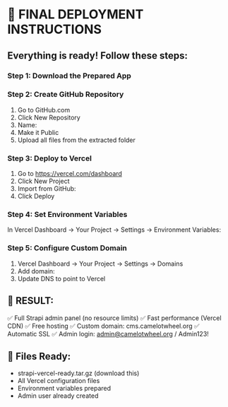 # 🚀 FINAL DEPLOYMENT INSTRUCTIONS

## Everything is ready! Follow these steps:

### Step 1: Download the Prepared App


### Step 2: Create GitHub Repository
1. Go to GitHub.com
2. Click New Repository
3. Name: 
4. Make it Public
5. Upload all files from the extracted folder

### Step 3: Deploy to Vercel
1. Go to https://vercel.com/dashboard
2. Click New Project
3. Import from GitHub: 
4. Click Deploy

### Step 4: Set Environment Variables
In Vercel Dashboard → Your Project → Settings → Environment Variables:



### Step 5: Configure Custom Domain
1. Vercel Dashboard → Your Project → Settings → Domains
2. Add domain: 
3. Update DNS to point to Vercel

## 🎯 RESULT:
✅ Full Strapi admin panel (no resource limits)
✅ Fast performance (Vercel CDN)
✅ Free hosting
✅ Custom domain: cms.camelotwheel.org
✅ Automatic SSL
✅ Admin login: admin@camelotwheel.org / Admin123!

## 📁 Files Ready:
- strapi-vercel-ready.tar.gz (download this)
- All Vercel configuration files
- Environment variables prepared
- Admin user already created
